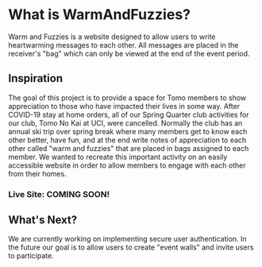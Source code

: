 # What is WarmAndFuzzies?
Warm and Fuzzies is a website designed to allow users to write heartwarming messages to each other. All messages are placed in the receiver's "bag" which can only be viewed at the end of the event period. 

## Inspiration
The goal of this project is to provide a space for Tomo members to show appreciation to those who have impacted their lives in some way. After COVID-19 stay at home orders, all of our Spring Quarter club activities for our club, Tomo No Kai at UCI, were cancelled. Normally the club has an annual ski trip over spring break where many members get to know each other better, have fun, and at the end write notes of appreciation to each other called "warm and fuzzies" that are placed in bags assigned to each member. We wanted to recreate this important activity on an easily accessible website in order to allow members to engage with each other from their homes. 

### Live Site: COMING SOON! 

## What's Next? 
We are currently working on implementing secure user authentication. In the future our goal is to allow users to create "event walls" and invite users to participate. 
